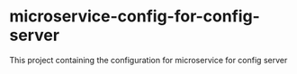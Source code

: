 # microservice-config-for-config-server
This project containing the configuration for microservice for config server
